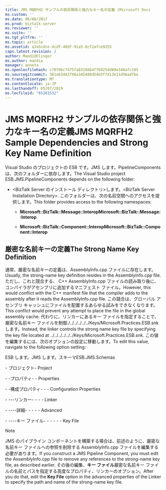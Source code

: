 ```yaml
---
title: JMS MQRFH2 サンプルの依存関係と強力なキー名の定義 |Microsoft Docs
ms.custom: ''
ms.date: 06/08/2017
ms.prod: biztalk-server
ms.reviewer: ''
ms.suite: ''
ms.tgt_pltfrm: ''
ms.topic: article
ms.assetid: a3a5cdce-dcdf-48df-91a5-8cf2afce9255
caps.latest.revision: 2
author: MandiOhlinger
ms.author: mandia
manager: anneta
ms.openlocfilehash: c7079bc7475fa8310d64ff6925dd89e348afc195
ms.sourcegitcommit: 381e83d43796a345488d54b3f7413e11d56ad7be
ms.translationtype: MT
ms.contentlocale: ja-JP
ms.lasthandoff: 05/07/2019
ms.locfileid: "65261532"
---
```

# <a name="jms-mqrfh2-sample-dependencies-and-strong-key-name-definition"></a><span data-ttu-id="d8cbf-102">JMS MQRFH2 サンプルの依存関係と強力なキー名の定義</span><span class="sxs-lookup"><span data-stu-id="d8cbf-102">JMS MQRFH2 Sample Dependencies and Strong Key Name Definition</span></span>
<span data-ttu-id="d8cbf-103">Visual Studio のプロジェクトの ESB です。JMS します。PipelineComponents は、次のフォルダーに依存します。</span><span class="sxs-lookup"><span data-stu-id="d8cbf-103">The Visual Studio project ESB.JMS.PipelineComponents depends on the following folder:</span></span>  
  
-   <span data-ttu-id="d8cbf-104">\<BizTalk Server のインストール ディレクトリ\>します。</span><span class="sxs-lookup"><span data-stu-id="d8cbf-104">\<BizTalk Server Installation Directory\>.</span></span> <span data-ttu-id="d8cbf-105">このフォルダーは、次の名前空間へのアクセスを提供します。</span><span class="sxs-lookup"><span data-stu-id="d8cbf-105">This folder provides access to the following namespaces:</span></span>  
  
    -   <span data-ttu-id="d8cbf-106">**Microsoft::BizTalk::Message::Interop**</span><span class="sxs-lookup"><span data-stu-id="d8cbf-106">**Microsoft::BizTalk::Message::Interop**</span></span>  
  
    -   <span data-ttu-id="d8cbf-107">**Microsoft::BizTalk::Component::Interop**</span><span class="sxs-lookup"><span data-stu-id="d8cbf-107">**Microsoft::BizTalk::Component::Interop**</span></span>  
  
## <a name="the-strong-name-key-definition"></a><span data-ttu-id="d8cbf-108">厳密な名前キーの定義</span><span class="sxs-lookup"><span data-stu-id="d8cbf-108">The Strong Name Key Definition</span></span>  
 <span data-ttu-id="d8cbf-109">通常、厳密な名前キーの定義は、AssemblyInfo.cpp ファイルに存在します。</span><span class="sxs-lookup"><span data-stu-id="d8cbf-109">Usually, the strong-name key definition resides in the AssemblyInfo.cpp file.</span></span> <span data-ttu-id="d8cbf-110">ただし、これと競合する、 C++ AssemblyInfo.cpp ファイルの読み取り後に、コンパイラがアセンブリに追加するマニフェスト ファイル。</span><span class="sxs-lookup"><span data-stu-id="d8cbf-110">However, this would conflict with the C++ manifest file that the compiler adds to the assembly after it reads the AssemblyInfo.cpp file.</span></span> <span data-ttu-id="d8cbf-111">この競合は、グローバル アセンブリ キャッシュにファイルを配置するあらゆる試みをできなくなります。</span><span class="sxs-lookup"><span data-stu-id="d8cbf-111">This conflict would prevent any attempt to place the file in the global assembly cache.</span></span> <span data-ttu-id="d8cbf-112">代わりに、リンカーにあるキー ファイルを指定することで、厳密な名前キー ファイルを制御./../../../../../Keys/Microsoft.Practices.ESB.snk します。</span><span class="sxs-lookup"><span data-stu-id="d8cbf-112">Instead, the linker controls the strong name key file by specifying the key file located at ../../../../../../Keys/Microsoft.Practices.ESB.snk.</span></span> <span data-ttu-id="d8cbf-113">この値を編集するには、次のオプションの設定に移動します。</span><span class="sxs-lookup"><span data-stu-id="d8cbf-113">To edit this value, navigate to the following option setting:</span></span>  
  
 <span data-ttu-id="d8cbf-114">ESB します。JMS します。スキーマ</span><span class="sxs-lookup"><span data-stu-id="d8cbf-114">ESB.JMS.Schemas</span></span>  
  
 <span data-ttu-id="d8cbf-115">\- プロジェクト</span><span class="sxs-lookup"><span data-stu-id="d8cbf-115">\- Project</span></span>  
  
 <span data-ttu-id="d8cbf-116">\- -プロパティ</span><span class="sxs-lookup"><span data-stu-id="d8cbf-116">\- - Properties</span></span>  
  
 <span data-ttu-id="d8cbf-117">\- -構成プロパティ</span><span class="sxs-lookup"><span data-stu-id="d8cbf-117">\- - - Configuration Properties</span></span>  
  
 <span data-ttu-id="d8cbf-118">\- ---リンカー</span><span class="sxs-lookup"><span data-stu-id="d8cbf-118">\- - - - Linker</span></span>  
  
 <span data-ttu-id="d8cbf-119">\- ----詳細</span><span class="sxs-lookup"><span data-stu-id="d8cbf-119">\- - - - - Advanced</span></span>  
  
 <span data-ttu-id="d8cbf-120">\- ----キー ファイル</span><span class="sxs-lookup"><span data-stu-id="d8cbf-120">\- - - - - - Key File</span></span>  
  
> [!NOTE]
>  <span data-ttu-id="d8cbf-121">JMS のパイプライン コンポーネントを構築する場合は、前述のように、厳密な名前キー ファイルへの参照を削除する AssemblyInfo.cpp ファイルを編集する必要があります。</span><span class="sxs-lookup"><span data-stu-id="d8cbf-121">If you construct a JMS Pipeline Component, you must edit the AssemblyInfo.cpp file to remove any references to the strong-name key file, as described earlier.</span></span> <span data-ttu-id="d8cbf-122">その後の編集、**キー ファイル**厳密な名前キー ファイルの名前とパスを指定する高度なプロパティ、リンカーのオプション。</span><span class="sxs-lookup"><span data-stu-id="d8cbf-122">After you do that, edit the **Key File** option in the advanced properties of the Linker to specify the path and name of the strong-name key file.</span></span>